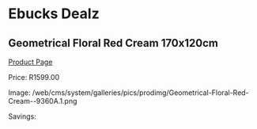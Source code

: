
# Ebucks Dealz
## Geometrical Floral Red Cream 170x120cm
[Product Page](https://www.ebucks.com/web/shop/productSelected.do?prodId=1210163003&catId=1209942745)

Price: R1599.00

Image: /web/cms/system/galleries/pics/prodimg/Geometrical-Floral-Red-Cream--9360A.1.png

Savings: 


	